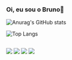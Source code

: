 ### Oi, eu sou o Bruno👋


![Anurag's GitHub stats](https://github-readme-stats.vercel.app/api?username=Bruno-Ces4r&show_icons=true&theme=tokyonight)

![Top Langs](https://github-readme-stats.vercel.app/api/top-langs/?username=Bruno-Ces4r&layout=compact&theme=tokyonight)

##
 
<div> 
 
  <img src="https://img.shields.io/badge/HTML5-E34F26?style=for-the-badge&logo=html5&logoColor=white" target="_blank">
  <img src="https://img.shields.io/badge/CSS3-1572B6?style=for-the-badge&logo=css3&logoColor=white" target="_blank">
  <img src="https://img.shields.io/badge/JavaScript-323330?style=for-the-badge&logo=javascript&logoColor=F7DF1E" target="_blank">
  <img src="https://img.shields.io/badge/Python-14354C?style=for-the-badge&logo=python&logoColor=yellow" target="_blank">
  
  
  </div>
